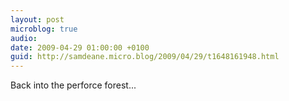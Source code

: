 ```yaml
---
layout: post
microblog: true
audio: 
date: 2009-04-29 01:00:00 +0100
guid: http://samdeane.micro.blog/2009/04/29/t1648161948.html
---
```

Back into the perforce forest...
